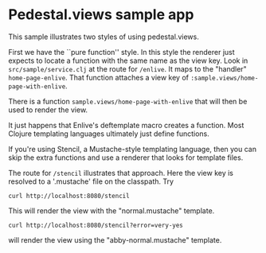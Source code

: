 # Pedestal.views sample app

This sample illustrates two styles of using pedestal.views.

First we have the ``pure function'' style. In this style the renderer
just expects to locate a function with the same name as the view
key. Look in `src/sample/service.clj` at the route for `/enlive`. It
maps to the "handler" `home-page-enlive`. That function attaches a
view key of `:sample.views/home-page-with-enlive`.

There is a function `sample.views/home-page-with-enlive` that will
then be used to render the view.

It just happens that Enlive's deftemplate macro creates a
function. Most Clojure templating languages ultimately just define
functions.

If you're using Stencil, a Mustache-style templating language, then
you can skip the extra functions and use a renderer that looks for
template files.

The route for `/stencil` illustrates that approach. Here the view key
is resolved to a '.mustache' file on the classpath. Try

    curl http://localhost:8080/stencil

This will render the view with the "normal.mustache" template.

    curl http://localhost:8080/stencil?error=very-yes

will render the view using the "abby-normal.mustache" template.
